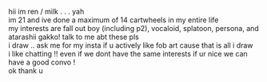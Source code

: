 hii im ren / milk . . . yah <br/>
im 21 and ive done a maximum of 14 cartwheels in my entire life <br/>
my interests are fall out boy (including p2), vocaloid, splatoon, persona, and atarashii gakko! talk to me abt these pls <br/>
i draw .. ask me for my insta if u actively like fob art cause that is all i draw <br/>
i like chatting !! even if we dont have the same interests if ur nice we can have a good convo ! <br/>
ok thank u
